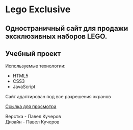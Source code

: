 # Lego Exclusive
Одностраничный сайт для продажи эксклюзивных наборов LEGO.
------
## Учебный проект

Используемые технологии:
* HTML5
* CSS3
* JavaScript

Сайт адаптирован под все разрешения экранов

[Ссылка для просмотра](https://devkucherov.github.io/lego_exclusive)

Верстка - Павел Кучеров  
Дизайн - Павел Кучеров 
